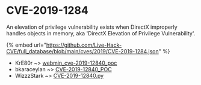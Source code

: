 # CVE-2019-1284

An elevation of privilege vulnerability exists when DirectX improperly handles objects in memory, aka 'DirectX Elevation of Privilege Vulnerability'.

{% embed url="https://github.com/Live-Hack-CVE/full_database/blob/main/cves/2019/CVE-2019-1284.json" %}


* KrE80r ~> [webmin_cve-2019-12840_poc](https://www.alice-snow.ru/2019/database/cve-2019-1284/webmin_cve-2019-12840_poc-kre80r)
* bkaraceylan ~> [CVE-2019-12840_POC](https://www.alice-snow.ru/2019/database/cve-2019-1284/cve-2019-12840_poc-bkaraceylan)
* WizzzStark ~> [CVE-2019-12840.py](https://www.alice-snow.ru/2019/database/cve-2019-1284/cve-2019-12840.py-wizzzstark)